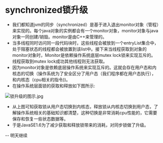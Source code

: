 
# synchronized锁升级
- 我们都知道jvm的同步（synchronized）是基于进入退出monitor对象（管程）来实现的。每个java对象的实例都会有一个monitor对象，monitor对象与java对象一同创建/销毁。monitor是由C++来管理的。
- 当多线程同时访问同一段代码块时，这些线程会被放到一个entryList集合中，处于阻塞状态的线程都会被放置到该list中。接下来当线程获取到对象的monitor对象时，Monitor是依赖操作系统底层mutex lock锁来实现互斥的。线程获取到mutex lock成功其他线程则无法获取。
- 因为monitor对象是依赖底层操作系统来实现互斥的。这就会存在用户态和内核态的切换（操作系统为了安全区分了用户态（我们程序都在用户态执行），和内核态（cpu相关的指令))。
- 在操作系统层面锁的获取和释放如下图所示:

![锁升级的图示.jpg](https://i.loli.net/2020/01/31/xXvBNTFRVEhcGap.jpg)

- 从上图可知获取锁从用户态切换到内核态，释放锁从内核态切换到用户态，了解操作系统相关的基础知识都清楚，这种切换是非常消耗cpu性能的，它需要保存和恢复一些状态数据等。
- 于是JavaSE1.6为了减少获取和释放锁带来的消耗，对同步锁做了升级。

-- 明天继续
